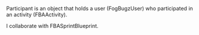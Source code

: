 Participant is an object that holds a user (FogBugzUser) who participated in an activity (FBAActivity).

I collaborate with FBASprintBlueprint.